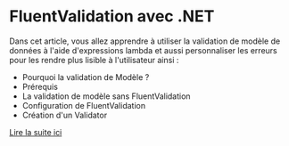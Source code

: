 # FluentValidation avec .NET

Dans cet article, vous allez apprendre à utiliser la validation de modèle de données à l'aide d'expressions lambda et aussi personnaliser les erreurs pour les rendre plus lisible à l'utilisateur ainsi :
- Pourquoi la validation de Modèle ?
- Prérequis
- La validation de modèle sans FluentValidation
- Configuration de FluentValidation
- Création d'un Validator

[Lire la suite ici](https://coffeecoding.fr/2022/11/20/fluentvalidation-avec-net/)
